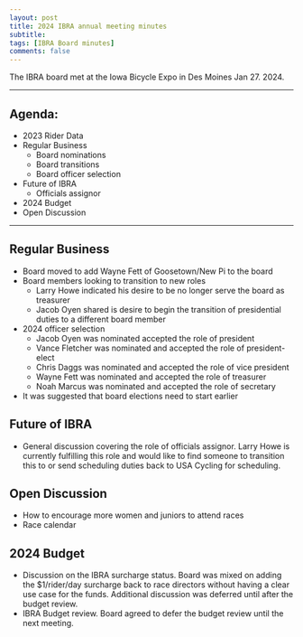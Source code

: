 ```yaml
---
layout: post
title: 2024 IBRA annual meeting minutes
subtitle: 
tags: [IBRA Board minutes]
comments: false
---
```


The IBRA board met at the Iowa Bicycle Expo in Des Moines Jan 27. 2024.

------

## Agenda:

- 2023 Rider Data
- Regular Business
  - Board nominations
  - Board transitions
  - Board officer selection
- Future of IBRA
  - Officials assignor
- 2024 Budget
- Open Discussion

------

## Regular Business

- Board moved to add Wayne Fett of Goosetown/New Pi to the board
- Board members looking to transition to new roles
	- Larry Howe indicated his desire to be no longer serve the board as treasurer
	- Jacob Oyen shared is desire to begin the transition of presidential duties to a different board member
- 2024 officer selection
	- Jacob Oyen was nominated accepted the role of president
	- Vance Fletcher was nominated and accepted the role of president-elect
	- Chris Daggs was nominated and accepted the role of vice president
	- Wayne Fett was nominated and accepted the role of treasurer
	- Noah Marcus was nominated and accepted the role of secretary
- It was suggested that board elections need to start earlier
 
## Future of IBRA
 
- General discussion covering the role of officials assignor. Larry Howe is currently fulfilling this role and would like to find someone to transition this to or send scheduling duties back to USA Cycling for scheduling. 
   
## Open Discussion

 - How to encourage more women and juniors to attend races
 - Race calendar
 
 ## 2024 Budget
 
 - Discussion on the IBRA surcharge status. Board was mixed on adding the $1/rider/day surcharge back to race directors without having a clear use case for the funds. Additional discussion was deferred until after the budget review.
 - IBRA Budget review. Board agreed to defer the budget review until the next meeting. 
 
 
 
